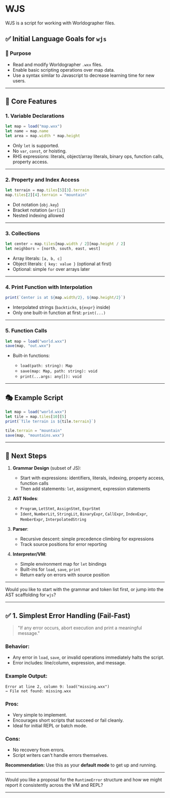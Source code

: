 # WJS
WJS is a script for working with Worldographer files.

## ✅ **Initial Language Goals for `wjs`**

### 🎯 Purpose

* Read and modify Worldographer `.wxx` files.
* Enable basic scripting operations over map data.
* Use a syntax similar to Javascript to decrease learning time for new users.

---

## 🧱 Core Features

### 1. **Variable Declarations**

```js
let map = load("map.wxx")
let name = map.name
let area = map.width * map.height
```

* Only `let` is supported.
* No `var`, `const`, or hoisting.
* RHS expressions: literals, object/array literals, binary ops, function calls, property access.

---

### 2. **Property and Index Access**

```js
let terrain = map.tiles[5][3].terrain
map.tiles[2][4].terrain = "mountain"
```

* Dot notation (`obj.key`)
* Bracket notation (`arr[i]`)
* Nested indexing allowed

---

### 3. **Collections**

```js
let center = map.tiles[map.width / 2][map.height / 2]
let neighbors = [north, south, east, west]
```

* Array literals: `[a, b, c]`
* Object literals: `{ key: value }` (optional at first)
* Optional: simple `for` over arrays later

---

### 4. **Print Function with Interpolation**

```js
print(`Center is at ${map.width/2}, ${map.height/2}`)
```

* Interpolated strings (`backticks`, `${expr}` inside)
* Only one built-in function at first: `print(...)`

---

### 5. **Function Calls**

```js
let map = load("world.wxx")
save(map, "out.wxx")
```

* Built-in functions:

    * `load(path: string): Map`
    * `save(map: Map, path: string): void`
    * `print(...args: any[]): void`

---

## 🎭 Example Script

```js
let map = load("world.wxx")
let tile = map.tiles[10][5]
print(`Tile terrain is ${tile.terrain}`)

tile.terrain = "mountain"
save(map, "mountains.wxx")
```

---

## 🧠 Next Steps

1. **Grammar Design** (subset of JS):

    * Start with expressions: identifiers, literals, indexing, property access, function calls
    * Then add statements: `let`, assignment, expression statements

2. **AST Nodes**:

    * `Program`, `LetStmt`, `AssignStmt`, `ExprStmt`
    * `Ident`, `NumberLit`, `StringLit`, `BinaryExpr`, `CallExpr`, `IndexExpr`, `MemberExpr`, `InterpolatedString`

3. **Parser**:

    * Recursive descent: simple precedence climbing for expressions
    * Track source positions for error reporting

4. **Interpreter/VM**:

    * Simple environment map for `let` bindings
    * Built-ins for `load`, `save`, `print`
    * Return early on errors with source position

---

Would you like to start with the grammar and token list first, or jump into the AST scaffolding for `wjs`?

---

## ✅ 1. **Simplest Error Handling (Fail-Fast)**

> "If any error occurs, abort execution and print a meaningful message."

### Behavior:

* Any error in `load`, `save`, or invalid operations immediately halts the script.
* Error includes: line/column, expression, and message.

### Example Output:

```
Error at line 2, column 9: load("missing.wxx")
→ File not found: missing.wxx
```

### Pros:

* Very simple to implement.
* Encourages short scripts that succeed or fail cleanly.
* Ideal for initial REPL or batch mode.

### Cons:

* No recovery from errors.
* Script writers can't handle errors themselves.

**Recommendation:** Use this as your **default mode** to get up and running.

---

Would you like a proposal for the `RuntimeError` structure and how we might report it consistently across the VM and REPL?

---

